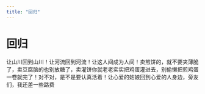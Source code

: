 ```yaml
---
title: "回归"
---
```

# 回归

让山川回到山川！让河流回到河流！让这人间成为人间！卖煎饼的，就不要夹薄脆了，卖豆腐脑的也别放糖了，卖灌饼你就老老实实把鸡蛋灌进去，别偷懒把煎鸡蛋一卷就完了！对不对，是不是要认真活着！让心爱的姑娘回到心爱的人身边，旁友们，我还差一些路费

